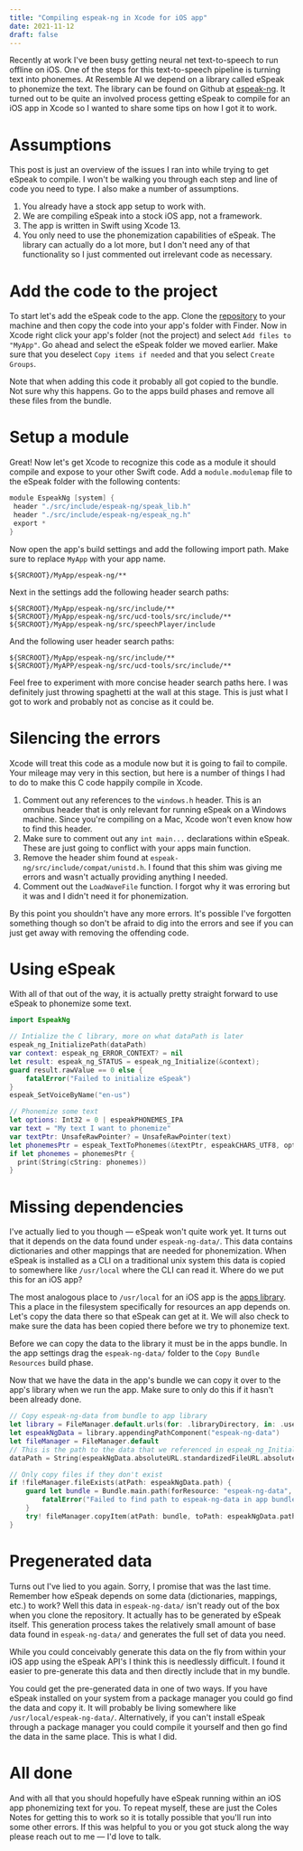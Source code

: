 ```yaml
---
title: "Compiling espeak-ng in Xcode for iOS app"
date: 2021-11-12
draft: false
---
```


Recently at work I've been busy getting neural net text-to-speech to run offline on iOS. One of the steps for this text-to-speech pipeline is turning text into phonemes. At Resemble AI we depend on a library called eSpeak to phonemize the text. The library can be found on Github at [espeak-ng](https://github.com/espeak-ng/espeak-ng). It turned out to be quite an involved process getting eSpeak to compile for an iOS app in Xcode so I wanted to share some tips on how I got it to work.

# Assumptions

This post is just an overview of the issues I ran into while trying to get eSpeak to compile. I won't be walking you through each step and line of code you need to type. I also make a number of assumptions.

1. You already have a stock app setup to work with.
2. We are compiling eSpeak into a stock iOS app, not a framework.
3. The app is written in Swift using Xcode 13.
4. You only need to use the phonemization capabilities of eSpeak. The library can actually do a lot more, but I don't need any of that functionality so I just commented out irrelevant code as necessary.

# Add the code to the project

To start let's add the eSpeak code to the app. Clone the [repository](https://github.com/espeak-ng/espeak-ng) to your machine and then copy the code into your app's folder with Finder. Now in Xcode right click your app's folder (not the project) and select `Add files to "MyApp"`. Go ahead and select the eSpeak folder we moved earlier. Make sure that you deselect `Copy items if needed` and that you select `Create Groups`.

Note that when adding this code it probably all got copied to the bundle. Not sure why this happens. Go to the apps build phases and remove all these files from the bundle.

# Setup a module

Great! Now let's get Xcode to recognize this code as a module it should compile and expose to your other Swift code. Add a `module.modulemap` file to the eSpeak folder with the following contents:

```swift
module EspeakNg [system] {
 header "./src/include/espeak-ng/speak_lib.h"
 header "./src/include/espeak-ng/espeak_ng.h"
 export *
}
```

Now open the app's build settings and add the following import path. Make sure to replace `MyApp` with your app name.

```
${SRCROOT}/MyApp/espeak-ng/**
```

Next in the settings add the following header search paths:

```
${SRCROOT}/MyApp/espeak-ng/src/include/**
${SRCROOT}/MyApp/espeak-ng/src/ucd-tools/src/include/**
${SRCROOT}/MyApp/espeak-ng/src/speechPlayer/include
```

And the following user header search paths:

```
${SRCROOT}/MyApp/espeak-ng/src/include/**
${SRCROOT}/MyAPP/espeak-ng/src/ucd-tools/src/include/**
```

Feel free to experiment with more concise header search paths here. I was definitely just throwing spaghetti at the wall at this stage. This is just what I got to work and probably not as concise as it could be.

# Silencing the errors

Xcode will treat this code as a module now but it is going to fail to compile. Your mileage may very in this section, but here is a number of things I had to do to make this C code happily compile in Xcode.

1. Comment out any references to the `windows.h` header. This is an omnibus header that is only relevant for running eSpeak on a Windows machine. Since you're compiling on a Mac, Xcode won't even know how to find this header.
2. Make sure to comment out any `int main...` declarations within eSpeak. These are just going to conflict with your apps main function.
3. Remove the header shim found at `espeak-ng/src/include/compat/unistd.h`. I found that this shim was giving me errors and wasn't actually providing anything I needed.
4. Comment out the `LoadWaveFile` function. I forgot why it was erroring but it was and I didn't need it for phonemization.

By this point you shouldn't have any more errors. It's possible I've forgotten something though so don't be afraid to dig into the errors and see if you can just get away with removing the offending code.

# Using eSpeak

With all of that out of the way, it is actually pretty straight forward to use eSpeak to phonemize some text.

```swift
import EspeakNg

// Intialize the C library, more on what dataPath is later
espeak_ng_InitializePath(dataPath)
var context: espeak_ng_ERROR_CONTEXT? = nil
let result: espeak_ng_STATUS = espeak_ng_Initialize(&context);
guard result.rawValue == 0 else {
    fatalError("Failed to initialize eSpeak")
}
espeak_SetVoiceByName("en-us")

// Phonemize some text
let options: Int32 = 0 | espeakPHONEMES_IPA
var text = "My text I want to phonemize"
var textPtr: UnsafeRawPointer? = UnsafeRawPointer(text)
let phonemesPtr = espeak_TextToPhonemes(&textPtr, espeakCHARS_UTF8, options)
if let phonemes = phonemesPtr {
  print(String(cString: phonemes))
}
```

# Missing dependencies

I've actually lied to you though — eSpeak won't quite work yet. It turns out that it depends on the data found under `espeak-ng-data/`. This data contains dictionaries and other mappings that are needed for phonemization. When eSpeak is installed as a CLI on a traditional unix system this data is copied to somewhere like `/usr/local` where the CLI can read it. Where do we put this for an iOS app?

The most analogous place to `/usr/local` for an iOS app is the [apps library](https://developer.apple.com/library/archive/documentation/FileManagement/Conceptual/FileSystemProgrammingGuide/FileSystemOverview/FileSystemOverview.html). This a place in the filesystem specifically for resources an app depends on. Let's copy the data there so that eSpeak can get at it. We will also check to make sure the data has been copied there before we try to phonemize text.

Before we can copy the data to the library it must be in the apps bundle. In the app settings drag the `espeak-ng-data/` folder to the `Copy Bundle Resources` build phase.

Now that we have the data in the app's bundle we can copy it over to the app's library when we run the app. Make sure to only do this if it hasn't been already done.

```swift
// Copy espeak-ng-data from bundle to app library
let library = FileManager.default.urls(for: .libraryDirectory, in: .userDomainMask)[0]
let espeakNgData = library.appendingPathComponent("espeak-ng-data")
let fileManager = FileManager.default
// This is the path to the data that we referenced in espeak_ng_InitializePath above
dataPath = String(espeakNgData.absoluteURL.standardizedFileURL.absoluteString.dropFirst((espeakNgData.scheme?.count ?? -3) + 3).dropLast())

// Only copy files if they don't exist
if !fileManager.fileExists(atPath: espeakNgData.path) {
    guard let bundle = Bundle.main.path(forResource: "espeak-ng-data", ofType: "") else {
        fatalError("Failed to find path to espeak-ng-data in app bundle")
    }
    try! fileManager.copyItem(atPath: bundle, toPath: espeakNgData.path)
}
```

# Pregenerated data

Turns out I've lied to you again. Sorry, I promise that was the last time. Remember how eSpeak depends on some data (dictionaries, mappings, etc.) to work? Well this data in `espeak-ng-data/` isn't ready out of the box when you clone the repository. It actually has to be generated by eSpeak itself. This generation process takes the relatively small amount of base data found in `espeak-ng-data/` and generates the full set of data you need.

While you could conceivably generate this data on the fly from within your iOS app using the eSpeak API's I think this is needlessly difficult. I found it easier to pre-generate this data and then directly include that in my bundle.

You could get the pre-generated data in one of two ways. If you have eSpeak installed on your system from a package manager you could go find the data and copy it. It will probably be living somewhere like `/usr/local/espeak-ng-data/`. Alternatively, if you can't install eSpeak through a package manager you could compile it yourself and then go find the data in the same place. This is what I did.

# All done

And with all that you should hopefully have eSpeak running within an iOS app phonemizing text for you. To repeat myself, these are just the Coles Notes for getting this to work so it is totally possible that you'll run into some other errors. If this was helpful to you or you got stuck along the way please reach out to me — I'd love to talk.
